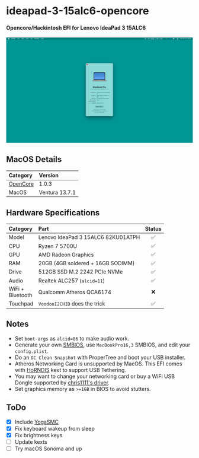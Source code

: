 # ideapad-3-15alc6-opencore
#### Opencore/Hackintosh EFI for Lenovo IdeaPad 3 15ALC6

![Hackintosh Screenshot](images/screenshot.png)

## MacOS Details
Category | Version
:- | :-
[OpenCore](https://github.com/acidanthera/OpenCorePkg) | 1.0.3
MacOS | Ventura 13.7.1

## Hardware Specifications
Category | Part | Status
:- | :- | :-:
Model | Lenovo IdeaPad 3 15ALC6 82KU01ATPH | ✅
CPU | Ryzen 7 5700U | ✅
GPU | AMD Radeon Graphics | ✅
RAM | 20GB (4GB soldered + 16GB SODIMM) | ✅
Drive | 512GB SSD M.2 2242 PCIe NVMe | ✅
Audio | Realtek ALC257 (`alcid=11`) | ✅
WiFi +<br/>Bluetooth | Qualcomm Atheros QCA6174 | ❌
Touchpad | `VoodooI2CHID` does the trick | ✅

## Notes
- Set `boot-args` as `alcid=86` to make audio work.
- Generate your own [SMBIOS](https://github.com/corpnewt/GenSMBIOS), use `MacBookPro16,3` SMBIOS, and edit your `config.plist`.
- Do an `OC Clean Snapshot` with ProperTree and boot your USB installer.
- Atheros Networking Card is unsupported by MacOS. This EFI comes with [HoRNDIS]() kext to support USB Tethering.
- You may want to change your networking card or buy a WiFi USB Dongle supported by [chris1111's driver](
https://github.com/chris1111/Wireless-USB-OC-Big-Sur-Adapter).
- Set graphics memory as `>=1GB` in BIOS to avoid stutters.

## ToDo
- [x] Include [YogaSMC](https://github.com/zhen-zen/YogaSMC)
- [x] Fix keyboard wakeup from sleep
- [x] Fix brightness keys
- [ ] Update kexts
- [ ] Try macOS Sonoma and up
